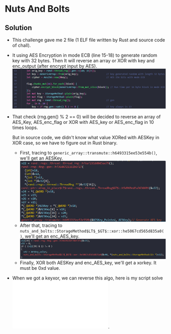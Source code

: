 # Nuts And Bolts

## Solution
- This challenge gave me 2 file (1 ELF file written by Rust and source code of chall).
- It using AES Encryption in mode ECB (line 15-18) to generate random key with 32 bytes. Then It will reverse an array or XOR with key and enc_output (after encrypt input by AES).
![ui](ui.png)
- That check (rng.gen<u8>() % 2 == 0) will be decided to reverse an array of AES_Key, AES_enc_flag or XOR with AES_key or AES_enc_flag in 10 times loops.

  But in source code, we didn't know what value XORed with AESKey in XOR case, so we have to figure out in Rust binary.
  * First, tracing to `generic_array::transmute::h6493315ee53e554b()`, we'll get an AESKey.
  ![aeskey](gen_aes_key.png)
  * After that, tracing to `nuts_and_bolts::StorageMethod$LT$_$GT$::xor::he5067cd565d835a0()`, we'll get an enc_AES_key.
  ![enc_aes_key](enc_aes_key.png)
  * Finally, XOR both AESKey and enc_AES_key, we'll get a xorkey. It must be 0xd value.
  
- When we got a keyxor, we can reverse this algo, here is my script solve ![solve](solve.py).
  
